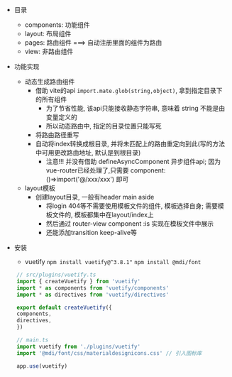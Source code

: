 - 目录
    - components: 功能组件
    - layout: 布局组件
    - pages: 路由组件  ===> 自动注册里面的组件为路由
    - view: 非路由组件

- 功能实现
    - 动态生成路由组件
        - 借助 vite的api `import.mate.glob(string,object)`, 拿到指定目录下的所有组件
            - 为了节省性能, 该api只能接收静态字符串, 意味着 string 不能是由变量定义的
            - 所以动态路由中, 指定的目录位置只能写死
        - 将路由路径重写
        - 自动将index转换成根目录, 并将未匹配上的路由重定向到此(写的方法中可用更改路由地址, 默认是到根目录)
            - 注意!!! 并没有借助 defineAsyncComponent 异步组件api; 因为vue-router已经处理了,只需要 component: ()=>import('@/xxx/xxx') 即可
    - layout模板
        - 创建layout目录, 一般有header main aside
            - 将login 404等不需要使用模板文件的组件, 模板选择自身; 需要模板文件的, 模板都集中在layout/index上
            - 然后通过 router-view component :is 实现在模板文件中展示
            - 还能添加transition keep-alive等

- 安装
    - vuetify
        `npm install vuetify@^3.8.1"`   `npm install @mdi/font`
```ts
    // src/plugins/vuetify.ts
    import { createVuetify } from 'vuetify'
    import * as components from 'vuetify/components'
    import * as directives from 'vuetify/directives'

    export default createVuetify({
    components,
    directives,
    })
```

```ts
    // main.ts
    import vuetify from './plugins/vuetify'
    import '@mdi/font/css/materialdesignicons.css' // 引入图标库

    app.use(vuetify)
```
